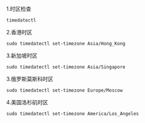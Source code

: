 1.时区检查
````
timedatectl
````

2.香港时区
````
sudo timedatectl set-timezone Asia/Hong_Kong
````

3.新加坡时区
````
sudo timedatectl set-timezone Asia/Singapore
````

3.俄罗斯莫斯科时区
````
sudo timedatectl set-timezone Europe/Moscow
````

4.美国洛杉矶时区
````
sudo timedatectl set-timezone America/Los_Angeles
````

